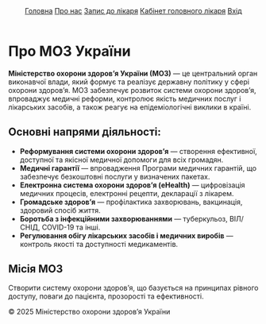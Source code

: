 <!DOCTYPE html>
<html lang="uk">
<head>
  <meta charset="UTF-8">
  <title>Про МОЗ України — Головна</title>
  <meta name="viewport" content="width=device-width, initial-scale=1">
  <link rel="stylesheet" href="style.css">
</head>
<body>
  <header>
    <nav>
      <a href="index.html" class="active">Головна</a>
      <a href="about.html">Про нас</a>
      <a href="appointment.html">Запис до лікаря</a>
      <a href="chief.html">Кабінет головного лікаря</a>
      <a href="login.html">Вхід</a>
    </nav>
  </header>
  <main>
    <h1>Про МОЗ України</h1>
    <p>
      <strong>Міністерство охорони здоров’я України (МОЗ)</strong> — це центральний орган виконавчої влади, який формує та реалізує державну політику у сфері охорони здоров’я. МОЗ забезпечує розвиток системи охорони здоров’я, впроваджує медичні реформи, контролює якість медичних послуг і лікарських засобів, а також реагує на епідеміологічні виклики в країні.
    </p>
    <h2>Основні напрями діяльності:</h2>
    <ul>
      <li><b>Реформування системи охорони здоров’я</b> — створення ефективної, доступної та якісної медичної допомоги для всіх громадян.</li>
      <li><b>Медичні гарантії</b> — впровадження Програми медичних гарантій, що забезпечує безкоштовні послуги у визначених пакетах.</li>
      <li><b>Електронна система охорони здоров’я (eHealth)</b> — цифровізація медичних процесів, електронні рецепти, декларації з лікарем.</li>
      <li><b>Громадське здоров’я</b> — профілактика захворювань, вакцинація, здоровий спосіб життя.</li>
      <li><b>Боротьба з інфекційними захворюваннями</b> — туберкульоз, ВІЛ/СНІД, COVID-19 та інші.</li>
      <li><b>Регулювання обігу лікарських засобів і медичних виробів</b> — контроль якості та доступності медикаментів.</li>
    </ul>
    <h2>Місія МОЗ</h2>
    <p>
      Створити систему охорони здоров’я, що базується на принципах рівного доступу, поваги до пацієнта, прозорості та ефективності.
    </p>
  </main>
  <footer>
    &copy; 2025 Міністерство охорони здоров’я України
  </footer>
</body>
</html>


